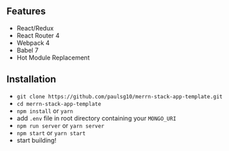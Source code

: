 ## Features

* React/Redux
* React Router 4
* Webpack 4
* Babel 7
* Hot Module Replacement

## Installation

* `git clone https://github.com/paulsg10/merrn-stack-app-template.git`
* `cd merrn-stack-app-template`
* `npm install` or `yarn`
* add `.env` file in root directory containing your `MONGO_URI`
* `npm run server` or `yarn server`
* `npm start` or `yarn start`
* start building!
